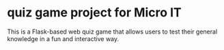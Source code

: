 # quiz game project for Micro IT
This is a Flask-based web quiz game that allows users to test their general knowledge in a fun and interactive way.
